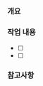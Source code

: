 ### 개요

> 
<!-- 내가 뭘 하면 되나? 내가 이걸 하는 목적. -->

### 작업 내용

- [ ] <!-- 내가 한 일 -->
- [ ] <!-- 내가 한 일 -->

### 참고사항

<!-- 참고사항 -->